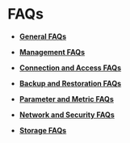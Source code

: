 # FAQs<a name="en-us_topic_faq"></a>

-   **[General FAQs](general-faqs.md)**  

-   **[Management FAQs](management-faqs.md)**  

-   **[Connection and Access FAQs](connection-and-access-faqs.md)**  

-   **[Backup and Restoration FAQs](backup-and-restoration-faqs.md)**  

-   **[Parameter and Metric FAQs](parameter-and-metric-faqs.md)**  

-   **[Network and Security FAQs](network-and-security-faqs.md)**  

-   **[Storage FAQs](storage-faqs.md)**  


